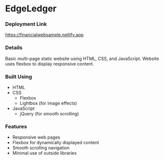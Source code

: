 # EdgeLedger

### Deployment Link

https://financialwebsample.netlify.app

### Details

Basic multi-page static website using HTML, CSS, and JavaScript. Website uses flexbox to display responsive content.

### Built Using

-   HTML
-   CSS
    -   Flexbox
    -   Lightbox (for image effects)
-   JavaScript
    -   jQuery (for smooth scrolling)

### Features

-   Responsive web pages
-   Flexbox for dynamically displayed content
-   Smooth scrolling navigation
-   Minimal use of outside libraries
